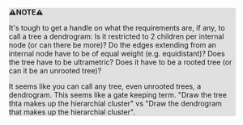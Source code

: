 <div style="margin:2em; background-color: #e0e0e0;">

<strong>⚠️NOTE️️️⚠️</strong>

It's tough to get a handle on what the requirements are, if any, to call a tree a dendrogram: Is it restricted to 2 children per internal node (or can there be more)? Do the edges extending from an internal node have to be of equal weight (e.g. equidistant)? Does the tree have to be ultrametric? Does it have to be a rooted tree (or can it be an unrooted tree)?

It seems like you can call any tree, even unrooted trees, a dendrogram. This seems like a gate keeping term. "Draw the tree thta makes up the hierarchial cluster" vs "Draw the dendrogram that makes up the hierarchial cluster".
</div>

